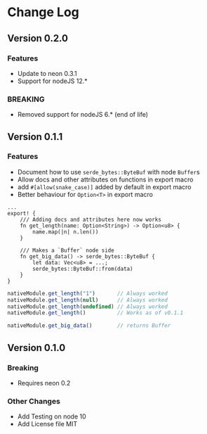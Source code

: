 Change Log
==========

## Version 0.2.0

### Features

* Update to neon 0.3.1
* Support for nodeJS 12.*

### BREAKING

* Removed support for nodeJS 6.* (end of life)

## Version 0.1.1

### Features

* Document how to use `serde_bytes::ByteBuf` with node `Buffer`s
* Allow docs and other attributes on functions in export macro
* add `#[allow(snake_case)]` added by default in export macro
* Better behaviour for `Option<T>` in export macro

```rust,no-run
...
export! {
    /// Adding docs and attributes here now works
    fn get_length(name: Option<String>) -> Option<u8> {
        name.map(|n| n.len())
    }

    /// Makes a `Buffer` node side
    fn get_big_data() -> serde_bytes::ByteBuf {
        let data: Vec<u8> = ...;
        serde_bytes::ByteBuf::from(data)
    }
}
```
```javascript
nativeModule.get_length("1")       // Always worked
nativeModule.get_length(null)      // Always worked
nativeModule.get_length(undefined) // Always worked
nativeModule.get_length()          // Works as of v0.1.1

nativeModule.get_big_data()        // returns Buffer
```


## Version 0.1.0

### Breaking

* Requires neon 0.2

### Other Changes

* Add Testing on node 10
* Add License file MIT
